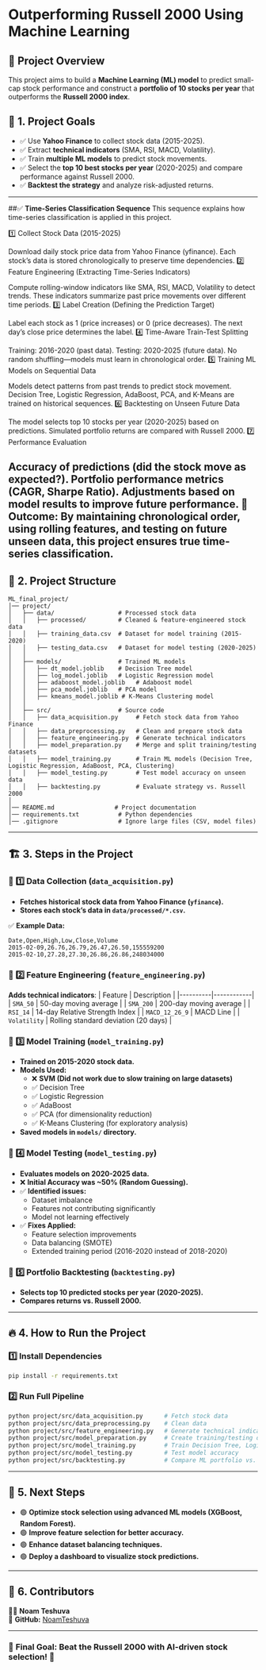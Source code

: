 # **Outperforming Russell 2000 Using Machine Learning**

## 📌 **Project Overview**
This project aims to build a **Machine Learning (ML) model** to predict small-cap stock performance and construct a **portfolio of 10 stocks per year** that outperforms the **Russell 2000 index**.

## 🚀 **1. Project Goals**
- ✅ Use **Yahoo Finance** to collect stock data (2015-2025).
- ✅ Extract **technical indicators** (SMA, RSI, MACD, Volatility).
- ✅ Train **multiple ML models** to predict stock movements.
- ✅ Select the **top 10 best stocks per year** (2020-2025) and compare performance against Russell 2000.
- ✅ **Backtest the strategy** and analyze risk-adjusted returns.

---
##✅ **Time-Series Classification Sequence**
This sequence explains how time-series classification is applied in this project.

1️⃣ Collect Stock Data (2015-2025)

Download daily stock price data from Yahoo Finance (yfinance).
Each stock’s data is stored chronologically to preserve time dependencies.
2️⃣ Feature Engineering (Extracting Time-Series Indicators)

Compute rolling-window indicators like SMA, RSI, MACD, Volatility to detect trends.
These indicators summarize past price movements over different time periods.
3️⃣ Label Creation (Defining the Prediction Target)

Label each stock as 1 (price increases) or 0 (price decreases).
The next day’s close price determines the label.
4️⃣ Time-Aware Train-Test Splitting

Training: 2016-2020 (past data).
Testing: 2020-2025 (future data).
No random shuffling—models must learn in chronological order.
5️⃣ Training ML Models on Sequential Data

Models detect patterns from past trends to predict stock movement.
Decision Tree, Logistic Regression, AdaBoost, PCA, and K-Means are trained on historical sequences.
6️⃣ Backtesting on Unseen Future Data

The model selects top 10 stocks per year (2020-2025) based on predictions.
Simulated portfolio returns are compared with Russell 2000.
7️⃣ Performance Evaluation

Accuracy of predictions (did the stock move as expected?).
Portfolio performance metrics (CAGR, Sharpe Ratio).
Adjustments based on model results to improve future performance.
📌 Outcome:
By maintaining chronological order, using rolling features, and testing on future unseen data, this project ensures true time-series classification.
---

## 📂 **2. Project Structure**
```
ML_final_project/
│── project/
│   ├── data/                  # Processed stock data
│   │   ├── processed/         # Cleaned & feature-engineered stock data
│   │   ├── training_data.csv  # Dataset for model training (2015-2020)
│   │   ├── testing_data.csv   # Dataset for model testing (2020-2025)
│   │
│   ├── models/                # Trained ML models
│   │   ├── dt_model.joblib    # Decision Tree model
│   │   ├── log_model.joblib   # Logistic Regression model
│   │   ├── adaboost_model.joblib   # Adaboost model
│   │   ├── pca_model.joblib   # PCA model
│   │   ├── kmeans_model.joblib # K-Means Clustering model
│   │
│   ├── src/                   # Source code
│   │   ├── data_acquisition.py     # Fetch stock data from Yahoo Finance
│   │   ├── data_preprocessing.py   # Clean and prepare stock data
│   │   ├── feature_engineering.py  # Generate technical indicators
│   │   ├── model_preparation.py    # Merge and split training/testing datasets
│   │   ├── model_training.py       # Train ML models (Decision Tree, Logistic Regression, AdaBoost, PCA, Clustering)
│   │   ├── model_testing.py        # Test model accuracy on unseen data
│   │   ├── backtesting.py          # Evaluate strategy vs. Russell 2000
│
│── README.md                 # Project documentation
│── requirements.txt           # Python dependencies
│── .gitignore                 # Ignore large files (CSV, model files)
```

---

## 🏗 **3. Steps in the Project**

### 📌 **1️⃣ Data Collection (`data_acquisition.py`)**
- **Fetches historical stock data from Yahoo Finance (`yfinance`).**
- **Stores each stock’s data in `data/processed/*.csv`.**

✅ **Example Data:**
```
Date,Open,High,Low,Close,Volume
2015-02-09,26.76,26.79,26.47,26.50,155559200
2015-02-10,27.28,27.30,26.86,26.86,248034000
```

### 📌 **2️⃣ Feature Engineering (`feature_engineering.py`)**
**Adds technical indicators**:
| Feature  | Description |
|----------|------------|
| `SMA_50` | 50-day moving average |
| `SMA_200` | 200-day moving average |
| `RSI_14` | 14-day Relative Strength Index |
| `MACD_12_26_9` | MACD Line |
| `Volatility` | Rolling standard deviation (20 days) |

### 📌 **3️⃣ Model Training (`model_training.py`)**
- **Trained on 2015-2020 stock data.**
- **Models Used:**
  - ❌ **SVM (Did not work due to slow training on large datasets)**
  - ✅ Decision Tree
  - ✅ Logistic Regression
  - ✅ AdaBoost
  - ✅ PCA (for dimensionality reduction)
  - ✅ K-Means Clustering (for exploratory analysis)
- **Saved models in `models/` directory.**



### 📌 **4️⃣ Model Testing (`model_testing.py`)**
- **Evaluates models on 2020-2025 data.**
- ❌ **Initial Accuracy was ~50% (Random Guessing).**
- ✅ **Identified issues:**
  - Dataset imbalance
  - Features not contributing significantly
  - Model not learning effectively
- ✅ **Fixes Applied:**
  - Feature selection improvements
  - Data balancing (SMOTE)
  - Extended training period (2016-2020 instead of 2018-2020)



### 📌 **5️⃣ Portfolio Backtesting (`backtesting.py`)**
- **Selects top 10 predicted stocks per year (2020-2025).**
- **Compares returns vs. Russell 2000.**



---

## 🔥 **4. How to Run the Project**

### **1️⃣ Install Dependencies**
```bash
pip install -r requirements.txt
```

### **2️⃣ Run Full Pipeline**
```bash
python project/src/data_acquisition.py      # Fetch stock data
python project/src/data_preprocessing.py    # Clean data
python project/src/feature_engineering.py   # Generate technical indicators
python project/src/model_preparation.py     # Create training/testing datasets
python project/src/model_training.py        # Train Decision Tree, Logistic Regression, AdaBoost, PCA, K-Means
python project/src/model_testing.py         # Test model accuracy
python project/src/backtesting.py           # Compare ML portfolio vs. Russell 2000
```

---

## 📌 **5. Next Steps**
- 🟢 **Optimize stock selection using advanced ML models (XGBoost, Random Forest).**
- 🟢 **Improve feature selection for better accuracy.**
- 🟢 **Enhance dataset balancing techniques.**
- 🟢 **Deploy a dashboard to visualize stock predictions.**

---

## 📌 **6. Contributors**
👨‍💻 **Noam Teshuva**  
📩 **GitHub:** [NoamTeshuva](https://github.com/NoamTeshuva)

---

### 🎯 **Final Goal:** **Beat the Russell 2000 with AI-driven stock selection!** 🚀

